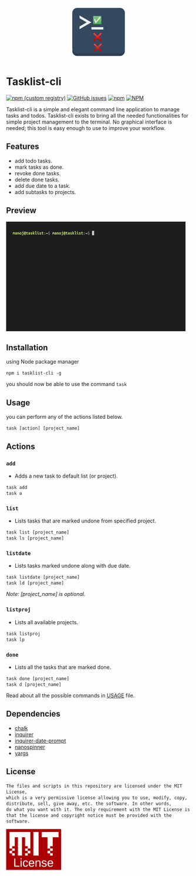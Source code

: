 <p align="center">
  <img src="assets/tasklist-cli.png" alt="tasklist-cli" width="150"/>
</p>

# Tasklist-cli

[![npm (custom registry)](https://img.shields.io/npm/v/tasklist-cli/latest?logo=npm&logoColor=%23ffffff&registry_uri=https%3A%2F%2Fregistry.npmjs.com)](https://www.npmjs.com/package/tasklist-cli)
[![GitHub issues](https://img.shields.io/github/issues-raw/manojuppala/tasklist-cli?logo=GITHUB)](https://github.com/manojuppala/tasklist-cli/issues)
[![npm](https://img.shields.io/npm/dw/tasklist-cli?color=yellow&logo=npm)](https://www.npmjs.com/package/tasklist-cli)
[![NPM](https://img.shields.io/npm/l/tasklist-cli?color=%239e1818&label=License&registry_uri=https%3A%2F%2Fregistry.npmjs.com)](https://github.com/manojuppala/tasklist-cli/blob/main/LICENSE)

Tasklist-cli is a simple and elegant command line application to manage tasks and todos. Tasklist-cli exists to bring all the needed functionalities for simple project management to the terminal. No graphical interface is needed; this tool is easy enough to use to improve your workflow.

## Features

- add todo tasks.
- mark tasks as done.
- revoke done tasks.
- delete done tasks.
- add due date to a task.
- add subtasks to projects.

## Preview

<p>
  <img src="assets/tasklist.gif"/>
</p>

## Installation

using Node package manager

```shell
npm i tasklist-cli -g
```

you should now be able to use the command `task`

## Usage

you can perform any of the actions listed below.

```shell
task [action] [project_name]
```

## Actions

### `add`

- Adds a new task to default list (or project).

```shell
task add
task a
```

### `list`

- Lists tasks that are marked undone from specified project.

```shell
task list [project_name]
task ls [project_name]
```

### `listdate`

- Lists tasks marked undone along with due date.

```shell
task listdate [project_name]
task ld [project_name]
```

_Note: [project_name] is optional._

### `listproj`

- Lists all available projects.

```shell
task listproj
task lp
```

### `done`

- Lists all the tasks that are marked done.

```shell
task done [project_name]
task d [project_name]
```

Read about all the possible commands in [USAGE](https://github.com/manojuppala/tasklist-cli/blob/main/USAGE.md) file.

## Dependencies

- [chalk](https://www.npmjs.com/package/chalk)
- [inquirer](https://www.npmjs.com/package/inquirer)
- [inquirer-date-prompt](https://www.npmjs.com/package/inquirer-date-prompt)
- [nanospinner](https://www.npmjs.com/package/nanospinner)
- [yargs](https://www.npmjs.com/package/yargs)

## License

```
The files and scripts in this repository are licensed under the MIT License,
which is a very permissive license allowing you to use, modify, copy,
distribute, sell, give away, etc. the software. In other words,
do what you want with it. The only requirement with the MIT License is
that the license and copyright notice must be provided with the software.
```

<a href='https://github.com/manojuppala/todo-list-cli/blob/main/LICENSE'>
<img src="assets/mit-license.png" alt="tasklist-cli" width="150"/>
</a>
